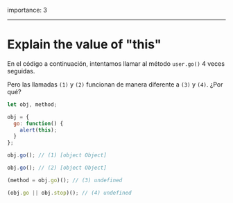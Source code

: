 importance: 3

---

# Explain the value of "this"

En el código a continuación, intentamos llamar al método `user.go()` 4 veces seguidas.

Pero las llamadas `(1)` y `(2)` funcionan de manera diferente a `(3)` y `(4)`. ¿Por qué?

```js run no-beautify
let obj, method;

obj = {
  go: function() {
    alert(this);
  }
};

obj.go(); // (1) [object Object]

obj.go(); // (2) [object Object]

(method = obj.go)(); // (3) undefined

(obj.go || obj.stop)(); // (4) undefined
```
